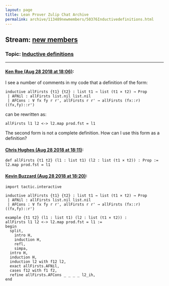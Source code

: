```yaml
---
layout: page
title: Lean Prover Zulip Chat Archive 
permalink: archive/113489newmembers/50376Inductivedefinitions.html
---
```


## Stream: [new members](index.html)
### Topic: [Inductive definitions](50376Inductivedefinitions.html)

---

#### [Ken Roe (Aug 28 2018 at 18:06)](https://leanprover.zulipchat.com/#narrow/stream/113489-new%20members/topic/Inductive%20definitions/near/132926297):
I see a number of comments in my code that a definition of the form:
```lean
inductive allFirsts {t1} {t2} : list t1 → list (t1 × t2) → Prop
 | AFNil : allFirsts list.nil list.nil
 | AFCons : ∀ fx fy r r', allFirsts r r' → allFirsts (fx::r) ((fx,fy)::r')
```
can be rewritten as:
```lean
allFirsts l1 l2 <-> l2.map prod.fst = l1
```

The second form is not a complete definition.  How can I use this form as a definition?

#### [Chris Hughes (Aug 28 2018 at 18:11)](https://leanprover.zulipchat.com/#narrow/stream/113489-new%20members/topic/Inductive%20definitions/near/132926525):
`def allFirsts {t1 t2} (l1 : list t1) (l2 : list (t1 × t2)) : Prop := l2.map prod.fst = l1`

#### [Kevin Buzzard (Aug 28 2018 at 18:20)](https://leanprover.zulipchat.com/#narrow/stream/113489-new%20members/topic/Inductive%20definitions/near/132926967):
```lean
import tactic.interactive

inductive allFirsts {t1} {t2} : list t1 → list (t1 × t2) → Prop
 | AFNil : allFirsts list.nil list.nil
 | AFCons : ∀ fx fy r r', allFirsts r r' → allFirsts (fx::r) ((fx,fy)::r')

example {t1 t2} (l1 : list t1) (l2 : list (t1 × t2)) :
allFirsts l1 l2 <-> l2.map prod.fst = l1 :=
begin
  split,
    intro H,
    induction H,
    refl,
    simpa,
  intro H,
  induction H,
  induction l2 with f12 l2,
  exact allFirsts.AFNil,
  cases f12 with f1 f2,
  refine allFirsts.AFCons _ _ _ _ l2_ih,
end
```

